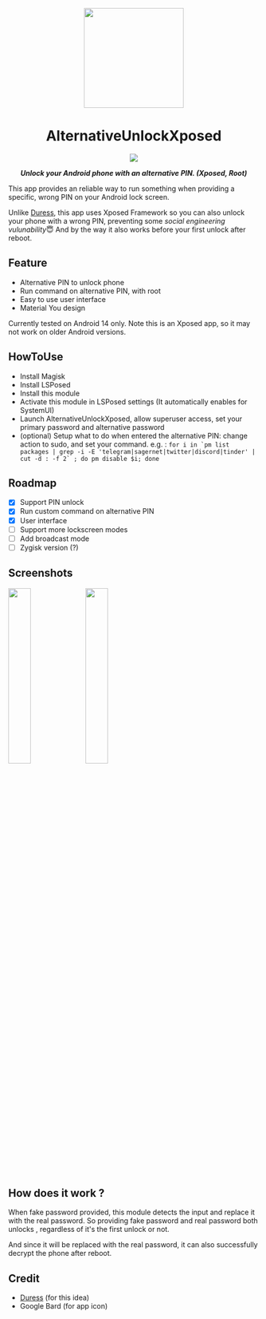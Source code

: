 <p align="center">
<image style="height:200px;display:inline" src="https://github.com/leohearts/AlternativeUnlockXposed/assets/24632029/c34ef40f-6968-418b-8a4a-62667708187b" height="200px" />
<h1 align="center">AlternativeUnlockXposed</h1>
<small><p align="center"><img src='https://img.shields.io/github/v/release/leohearts/AlternativeUnlockXposed'></p></small>
<b><i><p align="center">Unlock your Android phone with an alternative PIN. (Xposed, Root)</p></i></b>
</p>

This app provides an reliable way to run something when providing a specific, wrong PIN on your Android lock screen.

Unlike [Duress](https://play.google.com/store/apps/details?id=me.lucky.duress&hl=en&gl=US), this app uses Xposed Framework so you can also unlock your phone with a wrong PIN, preventing some *social engineering vulunability*😇 And by the way it also works before your first unlock after reboot.

## Feature

- Alternative PIN to unlock phone
- Run command on alternative PIN, with root
- Easy to use user interface
- Material You design

Currently tested on Android 14 only. Note this is an Xposed app, so it may not work on older Android versions.

## HowToUse

- Install Magisk
- Install LSPosed
- Install this module
- Activate this module in LSPosed settings (It automatically enables for SystemUI)
- Launch AlternativeUnlockXposed, allow superuser access, set your primary password and alternative password
- (optional) Setup what to do when entered the alternative PIN: change action to sudo, and set your command.
e.g. : ``for i in `pm list packages | grep -i -E 'telegram|sagernet|twitter|discord|tinder' | cut -d : -f 2` ; do pm disable $i; done``

## Roadmap
- [x] Support PIN unlock
- [x] Run custom command on alternative PIN
- [x] User interface
- [ ] Support more lockscreen modes
- [ ] Add broadcast mode
- [ ] Zygisk version (?)

## Screenshots

<img width=30% src="https://github.com/leohearts/AlternativeUnlockXposed/assets/24632029/dc4e953e-84d3-44d2-90f8-1fabee249f62">
<img width=30% src="https://github.com/leohearts/AlternativeUnlockXposed/assets/24632029/14464a95-1d45-47fa-8fc1-1b70584adc46">

## How does it work ?

When fake password provided, this module detects the input and replace it with the real password. So providing fake password and real password both unlocks , regardless of it's the first unlock or not.

And since it will be replaced with the real password, it can also successfully decrypt the phone after reboot.

## Credit

- [Duress](https://play.google.com/store/apps/details?id=me.lucky.duress&hl=en&gl=US) (for this idea)
- Google Bard (for app icon)

